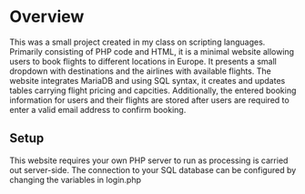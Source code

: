 # Overview
This was a small project created in my class on scripting languages. Primarily consisting of PHP code and HTML, it is a minimal website allowing users to book flights to different locations in Europe. 
It presents a small dropdown with destinations and the airlines with available flights. 
The website integrates MariaDB and using SQL syntax, it creates and updates tables carrying flight pricing and capcities. Additionally, the entered booking information for users and their flights are stored after users are required to enter a valid email address to confirm booking.

## Setup
This website requires your own PHP server to run as processing is carried out server-side. The connection to your SQL database can be configured by changing the variables in login.php   
